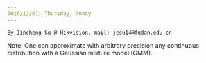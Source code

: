 ```yaml
---
2016/12/01, Thursday, Sunny
---
```


    By Jincheng Su @ Hikvision, mail: jcsu14@fudan.edu.cn

Note: One can approximate with arbitrary precision any continuous distribution with a Gaussian mixture model (GMM).
